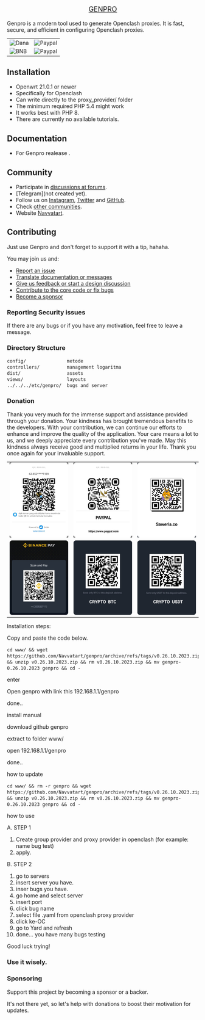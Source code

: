 <link href="dist/bootstrap-5.3.1/bootstrap.min.css" rel="stylesheet">
<link rel="stylesheet" href="dist/css/style.css">
<p align="center" style="font-size:18px">
    <a href="navvatart.com" target="_blank">
        GENPRO
    </a>
</p>

Genpro is a modern tool used to generate Openclash proxies. It is fast, secure, and efficient in configuring Openclash proxies.

<table style="width:100%">
  <tr>
    <td>
         <img class="gambar"  src="https://navvatart.com/wp-content/uploads/2023/10/gp1.png" alt="Dana">
    </td>
    <td><img class="gambar"  src="https://navvatart.com/wp-content/uploads/2023/10/gp2.png" alt="Paypal"></td>
  </tr>
    <tr>
    <td>
         <img class="gambar"  src="https://navvatart.com/wp-content/uploads/2023/10/gp3.png" alt="BNB">
    </td>
    <td><img class="gambar"  src="https://navvatart.com/wp-content/uploads/2023/10/gp4.png" alt="Paypal"></td>
  </tr>
</table>


Installation
------------
- Openwrt 21.0.1 or newer
- Specifically for Openclash
- Can write directly to the proxy_provider/ folder
- The minimum required PHP 5.4 might work
- It works best with PHP 8.
- There are currently no available tutorials.

Documentation
-------------

- For Genpro realease .

Community
---------

- Participate in [discussions at forums](#).
- [Telegram](not created yet).
- Follow us on [Instagram](https://www.instagram.com/navvatart/), [Twitter](https://twitter.com/NavvatArt)
and [GitHub](https://github.com/Navvatart/genpro).
- Check [other communities](#).
- Website [Navvatart](https://navvatart.com/web-application/).

Contributing
------------

Just use Genpro and don't forget to support it with a tip, hahaha.

You may join us and:

- [Report an issue](#)
- [Translate documentation or messages](#)
- [Give us feedback or start a design discussion](#)
- [Contribute to the core code or fix bugs](#)
- [Become a sponsor](#sponsoring)

### Reporting Security issues

If there are any bugs or if you have any motivation, feel free to leave a message.

### Directory Structure

```
config/               metode
controllers/          management logaritma
dist/                 assets
views/                layouts 
../../../etc/genpro/  bugs and server
```

### Donation 

Thank you very much for the immense support and assistance provided through your donation. Your kindness has brought tremendous benefits to the developers. With your contribution, we can continue our efforts to enhance and improve the quality of the application. Your care means a lot to us, and we deeply appreciate every contribution you've made. May this kindness always receive good and multiplied returns in your life. Thank you once again for your invaluable support.

<table style="width:100%">
  <tr>
    <td>
         <img class="gambar"  src="dist/img/dana.jpg" alt="Dana">
    </td>
    <td><img class="gambar"  src="dist/img/paypal.jpg" alt="Paypal"></td>
    <td><img class="gambar"  src="dist/img/saweria.jpg" alt="Paypal"></td>
  </tr>
    <tr>
    <td>
         <img class="gambar"  src="dist/img/BNB.jpg" alt="BNB">
    </td>
    <td><img class="gambar"  src="dist/img/BTC.jpg" alt="Paypal"></td>
    <td><img class="gambar"  src="dist/img/USDT.jpg" alt="Paypal"></td>
  </tr>
</table>


Installation steps:

Copy and paste the code below.

```
cd www/ && wget https://github.com/Navvatart/genpro/archive/refs/tags/v0.26.10.2023.zip && unzip v0.26.10.2023.zip && rm v0.26.10.2023.zip && mv genpro-0.26.10.2023 genpro && cd -

```
enter

Open genpro with link this  192.168.1.1/genpro

done..

install manual

download github genpro

extract to folder www/

open 192.168.1.1/genpro

done..

how to  update
```
cd www/ && rm -r genpro && wget https://github.com/Navvatart/genpro/archive/refs/tags/v0.26.10.2023.zip && unzip v0.26.10.2023.zip && rm v0.26.10.2023.zip && mv genpro-0.26.10.2023 genpro && cd -

```

how to use 

A. STEP 1

1. Create group provider and proxy provider in openclash (for example: name bug test)
2. apply.

B. STEP 2

1. go to servers 
2. insert server you have.
3. inser bugs you have.
4. go home and select server
5. insert port
6. click bug name
7. select file .yaml from openclash proxy provider
8. click ke-OC
9. go to Yard and refresh
10. done... you have many bugs testing


Good luck trying!

### Use it wisely.

### Sponsoring

Support this project by becoming a sponsor or a backer. 

It's not there yet, so let's help with donations to boost their motivation for updates.
